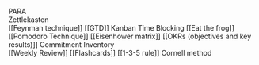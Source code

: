 PARA   
Zettlekasten   
[[Feynman technique]]
[[GTD]]
Kanban
Time Blocking
[[Eat the frog]]
[[Pomodoro Technique]]
[[Eisenhower matrix]]
[[OKRs (objectives and key results)]]
Commitment Inventory   
[[Weekly Review]]
[[Flashcards]]
[[1-3-5 rule]]
Cornell method   
